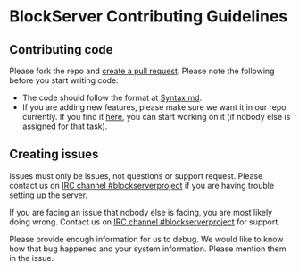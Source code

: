 BlockServer Contributing Guidelines
===
## Contributing code
Please fork the repo and [create a pull request](https://github.com/BlockServerProject/BlockServer/pulls). Please note the following before you start writing code:
* The code should follow the format at [Syntax.md](Syntax.md).
* If you are adding new features, please make sure we want it in our repo currently. If you find it [here](https://github.com/BlockServerProject/BlockServer/issues/112), you can start working on it (if nobody else is assigned for that task).

## Creating issues
Issues must only be issues, not questions or support request. Please contact us on [IRC channel #blockserverproject](https://kiwiirc.com/client/chat.freenode.net/?nick=bsguest|?#blockserverproject) if you are having trouble setting up the server.

If you are facing an issue that nobody else is facing, you are most likely doing wrong. Contact us on [IRC channel #blockserverproject](https://kiwiirc.com/client/chat.freenode.net/?nick=bsguest|?#blockserverproject) for support.

Please provide enough information for us to debug. We would like to know how that bug happened and your system information. Please mention them in the issue.
